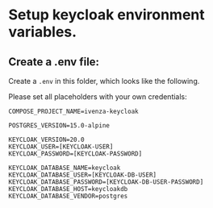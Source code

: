 # Setup keycloak environment variables.

## Create a .env file:
Create a `.env` in this folder, which looks like the following.

Please set all placeholders with your own credentials:
```env
COMPOSE_PROJECT_NAME=ivenza-keycloak
 
POSTGRES_VERSION=15.0-alpine
 
KEYCLOAK_VERSION=20.0
KEYCLOAK_USER=[KEYCLOAK-USER]
KEYCLOAK_PASSWORD=[KEYCLOAK-PASSWORD]
 
KEYCLOAK_DATABASE_NAME=keycloak
KEYCLOAK_DATABASE_USER=[KEYCLOAK-DB-USER]
KEYCLOAK_DATABASE_PASSWORD=[KEYCLOAK-DB-USER-PASSWORD]
KEYCLOAK_DATABASE_HOST=keycloakdb
KEYCLOAK_DATABASE_VENDOR=postgres
```
